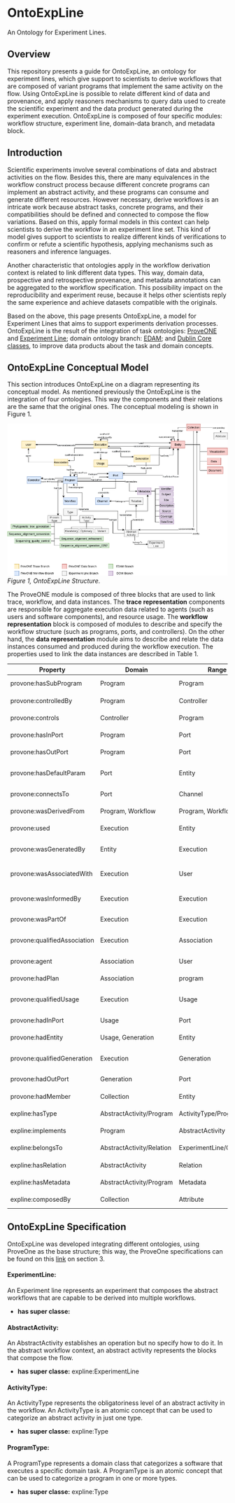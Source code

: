 # OntoExpLine
An Ontology for Experiment Lines.

## Overview

This repository presents a guide for OntoExpLine, an ontology for experiment lines, which give support to scientists to derive workflows that are composed of variant programs that implement the same activity on the flow.
Using OntoExpLine is possible to relate different kind of data and provenance, and apply reasoners mechanisms to query data used to create the scientific experiment and the data product generated during the experiment execution. OntoExpLine is composed of four specific modules: workflow structure, experiment line, domain-data branch, and metadata block.


## Introduction

Scientific experiments involve several combinations of data and abstract activities on the flow. Besides this, there are many equivalences in the workflow construct process because different concrete programs can implement an abstract activity, and these programs can consume and generate different resources. However necessary, derive workflows is an intricate work because abstract tasks, concrete programs, and their compatibilities should be defined and connected to compose the flow variations. Based on this, apply formal models in this context can help scientists to derive the workflow in an experiment line set. This kind of model gives support to scientists to realize different kinds of verifications to confirm or refute a scientific hypothesis, applying mechanisms such as reasoners and inference languages. 

Another characteristic that ontologies apply in the workflow derivation context is related to link different data types.  This way, domain data, prospective and retrospective provenance, and metadata annotations can be aggregated to the workflow specification. This possibility impact on the reproducibility and experiment reuse, because it helps other scientists reply the same experience and achieve datasets compatible with the originals.

Based on the above, this page presents OntoExpLine, a model for Experiment Lines that aims to support experiments derivation processes.  OntoExpLine is the result of the integration of task ontologies: [ProveONE][1] and [Experiment Line][2]; domain ontology branch: [EDAM][3]; and [Dublin Core classes][4], to improve data products about the task and domain concepts.

## OntoExpLine Conceptual Model 

This section introduces OntoExpLine on a diagram representing its conceptual model. As mentioned previously the OntoExpLine is the integration of four ontologies. This way the components and their relations are the same that the original ones. The conceptual modeling is shown in Figure 1. 

![OntoExpLine structure](https://github.com/UFFeScience/OntoExpLine/blob/master/img/ontoexpline.png)*Figure 1, OntoExpLine Structure.*

The ProveONE module is composed of three blocks that are used to link trace, workflow, and data instances.  The __trace representation__ components are responsible for aggregate execution data related to agents (such as users and software components), and resource usage. The __workflow representation__ block is composed of modules to describe and specify the workflow structure (such as programs, ports, and controllers).  On the other hand, the __data representation__ module aims to describe and relate the data instances consumed and produced during the workflow execution. The properties used to link the data instances are described in Table 1.

| Property | Domain | Range | Usage Example|
|---|---|---|---|
| provone:hasSubProgram | Program | Program |Program p1 *hasSubProgram* p3|
| provone:controlledBy | Program | Controller | Program p1 *controlledBy* p2|
| provone:controls | Controller | Program | Controller p2 *controls* p3|
| provone:hasInPort	 | Program |  Port |  Program p1 *hasInPort* inp1 | 
| provone:hasOutPort |  Program |  Port |   Program p1 *hasOutPort* outp1| 
| provone:hasDefaultParam |  Port |  Entity |  Port inp1 *hasDefaultParam* data1 | 
| provone:connectsTo |  Port |  Channel |  Port inp1 *connectsTo* ch1 | 
| provone:wasDerivedFrom |  Program, Workflow |  Program, Workflow |  Program p4 *wasDerivedFrom* p1 | 
| provone:used |  Execution |  Entity |  Execution p1ex1 *used* data1 | 
| provone:wasGeneratedBy |  Entity |  Execution |  Entity data2 *wasGeneratedBy* p1ex1| 
| provone:wasAssociatedWith |  Execution |  User |  Execution p1ex1 *wasAssociatedWith* userXQD| 
| provone:wasInformedBy |  Execution |  Execution |  Execution p1ex2 *wasInformedBy* p1ex1 | 
| provone:wasPartOf |  Execution |  Execution |  Execution p1ex2 *wasPartOf* p| 
| provone:qualifiedAssociation |  Execution |  Association |  Execution pex1 *qualifiedAssociation* userXQD | 
| provone:agent |  Association |  User |   Association assoc1 *agent* userXQD| 
| provone:hadPlan |  Association |  program |  Association assoc1 *hadPlan* p1| 
| provone:qualifiedUsage |  Execution |  Usage |  Execution pex2 *qualifiedUsage* data2 | 
| provone:hadInPort |  Usage |  Port |  Usage usage1 *hadInPort* inp1 | 
| provone:hadEntity |  Usage, Generation |  Entity |   Usage usage1 *hadEntity* data1| 
| provone:qualifiedGeneration |  Execution | Generation |  Execution p1exe1 *qualifiedGeneration* ent1| 
| provone:hadOutPort |  Generation |  Port |   Execution p1exe1 *hadOutPort* outp1| 
| provone:hadMember |  Collection |  Entity |  Collection c1 *hadMember* e1 | 
| expline:hasType| AbstractActivity/Program| ActivityType/ProgramType| AbstractActivity a1 *hasType* Mandatory|
| expline:implements| Program | AbstractActivity| Program p1 *implements* a1|
| expline:belongsTo| AbstractActivity/Relation | ExperimentLine/Channel | AbstractActivity a1 *belongsTo* l1 |
| expline:hasRelation| AbstractActivity | Relation | AbstractActivity a1 *hasRelation* rel1 |
| expline:hasMetadata| AbstractActivity/Program | Metadata | AbstractActivity a1 *hasMetadata* meta1 |
| expline:composedBy| Collection | Attribute | Collection c1 *composedBy* att1 |



## OntoExpLine Specification

OntoExpLine was developed integrating different ontologies, using ProveOne as the base structure; this way, the ProveOne specifications can be found on this [link][1] on section 3.

#### ExperimentLine:
An Experiment line represents an experiment that composes the abstract workflows that are capable to be derived into multiple workflows.

* __has super classe:__ 

#### AbstractActivity:
An AbstractActivity establishes an operation but no specify how to do it. In the abstract workflow  context, an abstract activity represents the blocks that compose the flow.

* __has super classe:__ expline:ExperimentLine

#### ActivityType:
An ActivityType represents the obligatoriness level of an abstract activity in the workflow. An ActivityType is an atomic concept that can be used to categorize an abstract activity in just one type.

* __has super classe:__ expline:Type

#### ProgramType:
A ProgramType represents a domain class that categorizes a software that executes a specific domain task. A ProgramType is an atomic concept that can be used to categorize a program in one or more types.

* __has super classe:__ expline:Type

[1]:http://jenkins-1.dataone.org/jenkins/view/Documentation%20Projects/job/ProvONE-Documentation-trunk/ws/provenance/ProvONE/v1/provone.html

[2]:https://link.springer.com/chapter/10.1007/978-3-642-02279-1_20

[3]:http://edamontology.org/page

[4]:https://dublincore.org/

